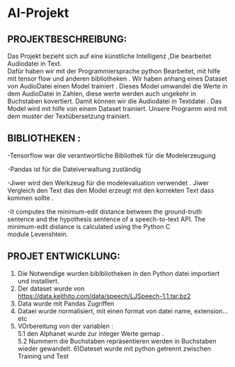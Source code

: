 # AI-Projekt

## PROJEKTBESCHREIBUNG: ##
Das Projekt  bezieht sich auf eine künstliche Intelligenz ,Die bearbeitet Audiodatei in Text.  
Dafür haben wir mit der Programmiersprache  python  Bearbeitet, mit hilfe mit tensor flow und anderen bibliotheken .
Wir haben anhang eines Dataset von AudioDatei einen Model trainiert . Dieses Model umwandel die Werte in dem AudioDatei in Zahlen,
diese werte  werden auch ungekehr in Buchstaben kovertiert. Damit können wir die Audiodatei  in  Textdatei . 
Das Model wird mit hilfe von einem Dataset trainiert. Unsere Programm wird mit dem muster  der Textúbersetzung trainiert.



## BIBLIOTHEKEN : ##

-Tensorflow war die verantwortliche Bibliothek für die Modelerzeugung 

-Pandas ist für die Dateiverwaltung zuständig 

-Jiwer wird den Werkzeug für die modelevaluation  verwendet . Jiwer Vergleich den Text das den Model erzeugt mit den korrekten Text  dass kommen sollte .

-It computes the minimum-edit distance between the ground-truth sentence and the hypothesis sentence of a speech-to-text API. The minimum-edit distance is calculated using the Python C module Levenshtein.


## PROJET ENTWICKLUNG: ## 
1)  Die Notwendige wurden  biblbliotheken in den Python datei importiert und installiert. 
2)  Der dataset wurde  von  https://data.keithito.com/data/speech/LJSpeech-1.1.tar.bz2
3) Data wurde mit Pandas Zugriffen
4) Dataei wurde normalisiert, mit einen format von datei name, extension... etc 
5) VOrbereitung von der variablen :<br />
  5.1 den Alphanet wurde zur integer Werte gemap .<br />
  5.2 Nummern die Buchstaben  repräsentieren  werden in Buchstaben  wieder gewandelt. 
6)Dateset wurde  mit python getrennt zwischen Training und  Test 
